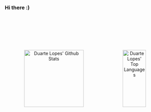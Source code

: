 ### Hi there :)

<hr style="height:30pt; visibility:hidden;" />

<hr style="height:30pt; visibility:hidden;" />

<p align = "center">
  
  <img alt="Duarte Lopes' Github Stats" height="180em" width="61%" src="https://github-readme-stats.vercel.app/api?username=duartelopes19&show_icons=true&theme=noctis_minimus&include_all_commits=true&count_private=true&line_height=20" />
  
  <img alt="Duarte Lopes' Top Languages" height="180em" width="38%" src="https://github-readme-stats.vercel.app/api/top-langs/?username=duartelopes19&langs_count=7&theme=noctis_minimus&layout=compact" />

</p>
